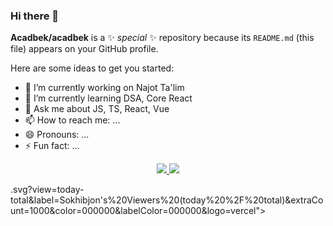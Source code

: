 ### Hi there 👋

**Acadbek/acadbek** is a ✨ _special_ ✨ repository because its `README.md` (this file) appears on your GitHub profile.

Here are some ideas to get you started:

- 🔭 I’m currently working on Najot Ta'lim
- 🌱 I’m currently learning DSA, Core React
- 💬 Ask me about JS, TS, React, Vue
- 📫 How to reach me: ...
- 😄 Pronouns: ...
- ⚡ Fun fact: ...



<p align="center">
    <a href="https://hits.sh/github.com/acadbek/">
        <img src="https://hits.sh/github.com/orzklv
<p align="center">
    <a href="https://hits.sh/github.com/orzklv/">
        <img src="https://hits.sh/github.com/orzklv.svg?view=today-total&label=Sokhibjon's%20Viewers%20(today%20%2F%20total)&extraCount=1000&color=000000&labelColor=000000&logo=vercel">
  </a>
</p>.svg?view=today-total&label=Sokhibjon's%20Viewers%20(today%20%2F%20total)&extraCount=1000&color=000000&labelColor=000000&logo=vercel">
  </a>
</p>
